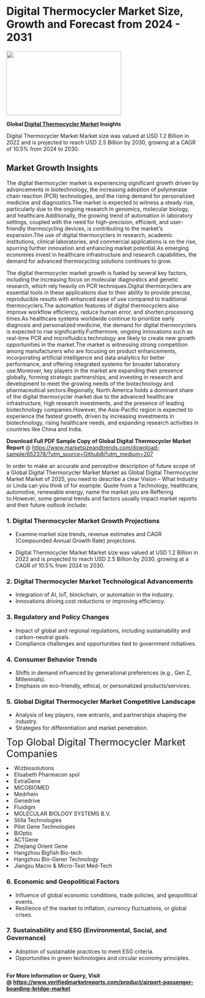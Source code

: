 <H1>Digital Thermocycler Market Size, Growth and Forecast from 2024 - 2031</H1><img class="aligncenter size-medium wp-image-584254" src="https://thirdeyenews.in/wp-content/uploads/2024/09/Global-Market-Research-300x168.jpeg" alt="" width="300" height="168" /><p><strong>Global&nbsp;<a href="https://www.marketsizeandtrends.com/download-sample/652378/?utm_source=Github8j?utm_medium=207">Digital Thermocycler Market</a> Insights</strong></p><p>Digital Thermocycler Market Market size was valued at USD 1.2 Billion in 2022 and is projected to reach USD 2.5 Billion by 2030, growing at a CAGR of 10.5% from 2024 to 2030.</p><p><h2>Market Growth Insights</h2> <p>The digital thermocycler market is experiencing significant growth driven by advancements in biotechnology, the increasing adoption of polymerase chain reaction (PCR) technologies, and the rising demand for personalized medicine and diagnostics.The market is expected to witness a steady rise, particularly due to the ongoing research in genomics, molecular biology, and healthcare.Additionally, the growing trend of automation in laboratory settings, coupled with the need for high-precision, efficient, and user-friendly thermocycling devices, is contributing to the market's expansion.The use of digital thermocyclers in research, academic institutions, clinical laboratories, and commercial applications is on the rise, spurring further innovation and enhancing market potential.As emerging economies invest in healthcare infrastructure and research capabilities, the demand for advanced thermocycling solutions continues to grow.</p> <p>The digital thermocycler market growth is fueled by several key factors, including the increasing focus on molecular diagnostics and genetic research, which rely heavily on PCR techniques.Digital thermocyclers are essential tools in these applications due to their ability to provide precise, reproducible results with enhanced ease of use compared to traditional thermocyclers.The automation features of digital thermocyclers also improve workflow efficiency, reduce human error, and shorten processing times.As healthcare systems worldwide continue to prioritize early diagnosis and personalized medicine, the demand for digital thermocyclers is expected to rise significantly.Furthermore, ongoing innovations such as real-time PCR and microfluidics technology are likely to create new growth opportunities in the market.The market is witnessing strong competition among manufacturers who are focusing on product enhancements, incorporating artificial intelligence and data analytics for better performance, and offering integrated systems for broader laboratory use.Moreover, key players in the market are expanding their presence globally, forming strategic partnerships, and investing in research and development to meet the growing needs of the biotechnology and pharmaceutical sectors.Regionally, North America holds a dominant share of the digital thermocycler market due to the advanced healthcare infrastructure, high research investments, and the presence of leading biotechnology companies.However, the Asia-Pacific region is expected to experience the fastest growth, driven by increasing investments in biotechnology, rising healthcare needs, and expanding research activities in countries like China and India.</p> <p><span class=""><strong>Download Full PDF Sample Copy of Global Digital Thermocycler Market Report</strong> @ <a href="https://www.marketsizeandtrends.com/download-sample/652378/?utm_source=Github8j?utm_medium=207" target="_blank">https://www.marketsizeandtrends.com/download-sample/652378/?utm_source=Github8j?utm_medium=207</a></span></p><p>In order to make an accurate and perceptive description of future scope of a Global&nbsp;Digital Thermocycler Market Market as Global&nbsp;Digital Thermocycler Market Market of 2025, you need to describe a clear Vision &ndash; What Industry or Linda can you think of for example: Quote from a Technology, healthcare, automotive, renewable energy, name the market you are Reffering to.However, some general trends and factors usually impact market reports and their future outlook include:</p><h3>1.&nbsp;<strong>Digital Thermocycler Market Growth Projections</strong></h3><ul><li>Examine market size trends, revenue estimates and CAGR (Compounded Annual Growth Rate) projections.</li><li><p>Digital Thermocycler Market Market size was valued at USD 1.2 Billion in 2022 and is projected to reach USD 2.5 Billion by 2030, growing at a CAGR of 10.5% from 2024 to 2030.</p></li></ul><h3>2.&nbsp;<strong>Digital Thermocycler Market Technological Advancements</strong></h3><ul><li>Integration of AI, IoT, blockchain, or automation in the industry.</li><li>Innovations driving cost reductions or improving efficiency.</li></ul><h3>3.&nbsp;<strong>Regulatory and Policy Changes</strong></h3><ul><li>Impact of global and regional regulations, including sustainability and carbon-neutral goals.</li><li>Compliance challenges and opportunities tied to government initiatives.</li></ul><h3>4.&nbsp;<strong>Consumer Behavior Trends</strong></h3><ul><li>Shifts in demand influenced by generational preferences (e.g., Gen Z, Millennials).</li><li>Emphasis on eco-friendly, ethical, or personalized products/services.</li></ul><h3>5.&nbsp;<strong>Global Digital Thermocycler Market Competitive Landscape</strong></h3><ul><li>Analysis of key players, new entrants, and partnerships shaping the industry.</li><li>Strategies for differentiation and market penetration.</li></ul><p data-pm-slice="1 1 []"><span style="color: inherit; font-family: inherit; font-size: 25px;">Top Global Digital Thermocycler Market Companies</span></p><div class="" data-test-id=""><p><li>Wizbiosolutions</li><li> Elisabeth Pharmacon spol</li><li> ExtraGene</li><li> MICOBIOMED</li><li> Medrhein</li><li> Genedrive</li><li> Fluidigm</li><li> MOLECULAR BIOLOGY SYSTEMS B.V.</li><li> Stilla Technologies</li><li> Pilot Gene Technologies</li><li> BiOptic</li><li> ACTGene</li><li> Zhejiang Orient Gene</li><li> Hangzhou Bigfish Bio-tech</li><li> Hangzhou Bio-Gener Technology</li><li> Jiangsu Macro & Micro-Test Med-Tech</li></p></div><h3>6.&nbsp;<strong>Economic and Geopolitical Factors</strong></h3><ul><li>Influence of global economic conditions, trade policies, and geopolitical events.</li><li>Resilience of the market to inflation, currency fluctuations, or global crises.</li></ul><h3>7.&nbsp;<strong>Sustainability and ESG (Environmental, Social, and Governance)</strong></h3><ul><li>Adoption of sustainable practices to meet ESG criteria.</li><li>Opportunities in green technologies and circular economy principles.</li></ul><h2><strong style="font-size: 14px;">For More Information or Query, Visit @&nbsp;</strong><a style="background-color: #ffffff; font-size: 14px;" href="https://www.marketsizeandtrends.com/report/digital-thermocycler-market/" target="_blank">https://www.verifiedmarketreports.com/product/airport-passenger-boarding-bridge-market</a></h2>